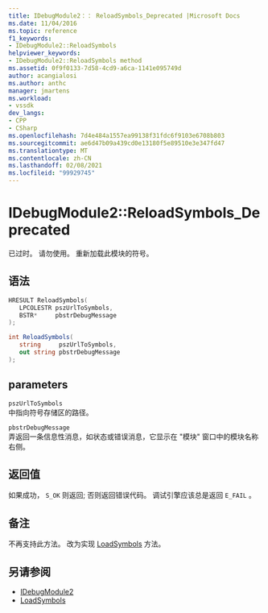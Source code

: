 ```yaml
---
title: IDebugModule2：： ReloadSymbols_Deprecated |Microsoft Docs
ms.date: 11/04/2016
ms.topic: reference
f1_keywords:
- IDebugModule2::ReloadSymbols
helpviewer_keywords:
- IDebugModule2::ReloadSymbols method
ms.assetid: 0f9f0133-7d58-4cd9-a6ca-1141e095749d
author: acangialosi
ms.author: anthc
manager: jmartens
ms.workload:
- vssdk
dev_langs:
- CPP
- CSharp
ms.openlocfilehash: 7d4e484a1557ea99138f31fdc6f9103e6708b803
ms.sourcegitcommit: ae6d47b09a439cd0e13180f5e89510e3e347fd47
ms.translationtype: MT
ms.contentlocale: zh-CN
ms.lasthandoff: 02/08/2021
ms.locfileid: "99929745"
---
```

# <a name="idebugmodule2reloadsymbols_deprecated"></a>IDebugModule2::ReloadSymbols_Deprecated
已过时。 请勿使用。 重新加载此模块的符号。

## <a name="syntax"></a>语法

```cpp
HRESULT ReloadSymbols( 
   LPCOLESTR pszUrlToSymbols,
   BSTR*     pbstrDebugMessage
);
```

```csharp
int ReloadSymbols( 
   string     pszUrlToSymbols,
   out string pbstrDebugMessage
);
```

## <a name="parameters"></a>parameters
`pszUrlToSymbols`\
中指向符号存储区的路径。

`pbstrDebugMessage`\
弄返回一条信息性消息，如状态或错误消息，它显示在 "模块" 窗口中的模块名称右侧。

## <a name="return-value"></a>返回值
 如果成功， `S_OK` 则返回; 否则返回错误代码。 调试引擎应该总是返回 `E_FAIL` 。

## <a name="remarks"></a>备注
 不再支持此方法。 改为实现 [LoadSymbols](../../../extensibility/debugger/reference/idebugmodule3-loadsymbols.md) 方法。

## <a name="see-also"></a>另请参阅
- [IDebugModule2](../../../extensibility/debugger/reference/idebugmodule2.md)
- [LoadSymbols](../../../extensibility/debugger/reference/idebugmodule3-loadsymbols.md)
